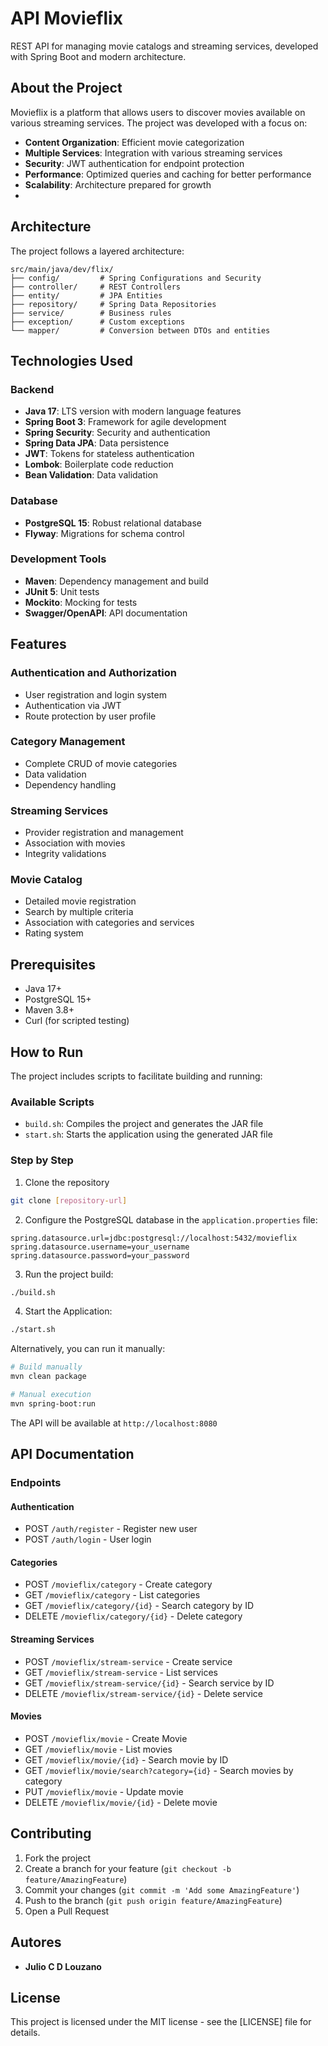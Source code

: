 # API Movieflix

REST API for managing movie catalogs and streaming services, developed with Spring Boot and modern architecture.

## About the Project

Movieflix is a platform that allows users to discover movies available on various streaming services. The project was developed with a focus on:

- **Content Organization**: Efficient movie categorization
- **Multiple Services**: Integration with various streaming services
- **Security**: JWT authentication for endpoint protection
- **Performance**: Optimized queries and caching for better performance
- **Scalability**: Architecture prepared for growth
- 
## Architecture

The project follows a layered architecture:

```
src/main/java/dev/flix/
├── config/         # Spring Configurations and Security
├── controller/     # REST Controllers
├── entity/         # JPA Entities
├── repository/     # Spring Data Repositories
├── service/        # Business rules
├── exception/      # Custom exceptions
└── mapper/         # Conversion between DTOs and entities
```

## Technologies Used

### Backend
- **Java 17**: LTS version with modern language features
- **Spring Boot 3**: Framework for agile development
- **Spring Security**: Security and authentication
- **Spring Data JPA**: Data persistence
- **JWT**: Tokens for stateless authentication
- **Lombok**: Boilerplate code reduction
- **Bean Validation**: Data validation

### Database
- **PostgreSQL 15**: Robust relational database
- **Flyway**: Migrations for schema control

### Development Tools
- **Maven**: Dependency management and build
- **JUnit 5**: Unit tests
- **Mockito**: Mocking for tests
- **Swagger/OpenAPI**: API documentation

## Features

### Authentication and Authorization
- User registration and login system
- Authentication via JWT
- Route protection by user profile

### Category Management
- Complete CRUD of movie categories
- Data validation
- Dependency handling

### Streaming Services
- Provider registration and management
- Association with movies
- Integrity validations

### Movie Catalog
- Detailed movie registration
- Search by multiple criteria
- Association with categories and services
- Rating system

## Prerequisites

- Java 17+
- PostgreSQL 15+
- Maven 3.8+
- Curl (for scripted testing)

## How to Run

The project includes scripts to facilitate building and running:

### Available Scripts

- `build.sh`: Compiles the project and generates the JAR file
- `start.sh`: Starts the application using the generated JAR file

### Step by Step

1. Clone the repository
```bash
git clone [repository-url]
```

2. Configure the PostgreSQL database in the `application.properties` file:
```properties
spring.datasource.url=jdbc:postgresql://localhost:5432/movieflix
spring.datasource.username=your_username
spring.datasource.password=your_password
```

3. Run the project build:
```bash
./build.sh
```

4. Start the Application:
```bash
./start.sh
```

Alternatively, you can run it manually:

```bash
# Build manually
mvn clean package

# Manual execution
mvn spring-boot:run
```

The API will be available at `http://localhost:8080`

## API Documentation

### Endpoints

#### Authentication
- POST `/auth/register` - Register new user
- POST `/auth/login` - User login

#### Categories
- POST `/movieflix/category` - Create category
- GET `/movieflix/category` - List categories
- GET `/movieflix/category/{id}` - Search category by ID
- DELETE `/movieflix/category/{id}` - Delete category

#### Streaming Services
- POST `/movieflix/stream-service` - Create service
- GET `/movieflix/stream-service` - List services
- GET `/movieflix/stream-service/{id}` - Search service by ID
- DELETE `/movieflix/stream-service/{id}` - Delete service

#### Movies
- POST `/movieflix/movie` - Create Movie
- GET `/movieflix/movie` - List movies
- GET `/movieflix/movie/{id}` - Search movie by ID
- GET `/movieflix/movie/search?category={id}` - Search movies by category
- PUT `/movieflix/movie` - Update movie
- DELETE `/movieflix/movie/{id}` - Delete movie

## Contributing

1. Fork the project
2. Create a branch for your feature (`git checkout -b feature/AmazingFeature`)
3. Commit your changes (`git commit -m 'Add some AmazingFeature'`)
4. Push to the branch (`git push origin feature/AmazingFeature`)
5. Open a Pull Request

## Autores

* **Julio C D Louzano** 

## License

This project is licensed under the MIT license - see the [LICENSE] file for details.